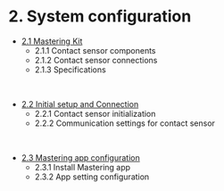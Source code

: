 # 2. System configuration

- [2.1 Mastering Kit](../02_about_kit/1-kit_description/README.md)
  - 2.1.1 Contact sensor components
  - 2.1.2 Contact sensor connections
  - 2.1.3 Specifications

<br>

- [2.2 Initial setup and Connection](../02_about_kit/2-kit_initialization/README.md)
  - 2.2.1 Contact sensor initialization
  - 2.2.2 Communication settings for contact sensor
  
<br>

- [2.3 Mastering app configuration](../02_about_kit/3-com_initialization/README.md)
  - 2.3.1 Install Mastering app
  - 2.3.2 App setting configuration
